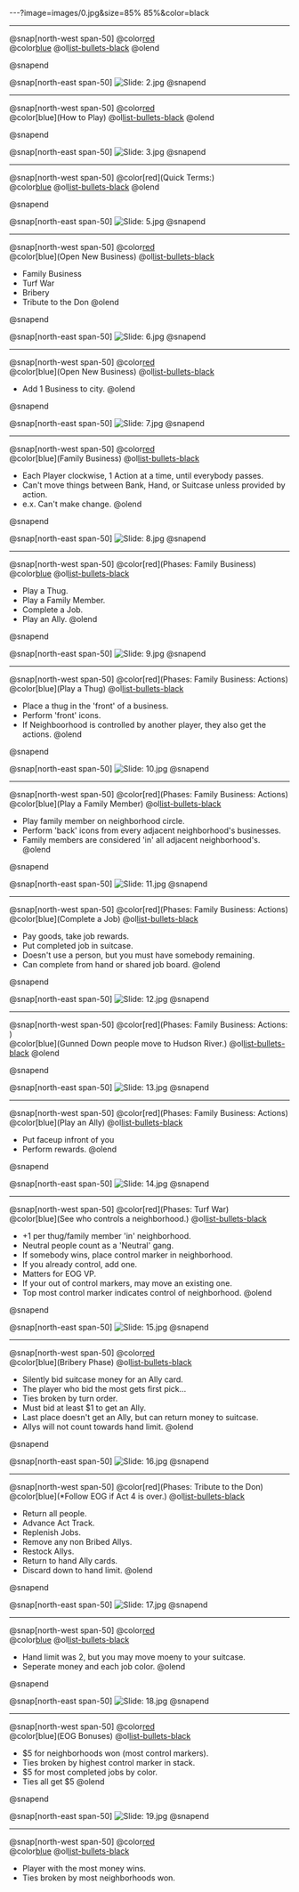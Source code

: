 ---?image=images/0.jpg&size=85% 85%&color=black

---

@snap[north-west span-50]
@color[red](Version)<BR>
@color[blue](0.0.1)
@ol[list-bullets-black](false)
@olend

@snapend

@snap[north-east span-50]
![Slide: 2.jpg](images/2.jpg)
@snapend


---

@snap[north-west span-50]
@color[red]()<BR>
@color[blue](How to Play)
@ol[list-bullets-black](false)
@olend

@snapend

@snap[north-east span-50]
![Slide: 3.jpg](images/3.jpg)
@snapend


---

@snap[north-west span-50]
@color[red](Quick Terms:)<BR>
@color[blue]()
@ol[list-bullets-black](false)
@olend

@snapend

@snap[north-east span-50]
![Slide: 5.jpg](images/5.jpg)
@snapend


---

@snap[north-west span-50]
@color[red](Phases)<BR>
@color[blue](Open New Business)
@ol[list-bullets-black](false)
- Family Business
- Turf War
- Bribery
- Tribute to the Don
@olend

@snapend

@snap[north-east span-50]
![Slide: 6.jpg](images/6.jpg)
@snapend


---

@snap[north-west span-50]
@color[red](Phases)<BR>
@color[blue](Open New Business)
@ol[list-bullets-black](false)
- Add 1 Business to city.
@olend

@snapend

@snap[north-east span-50]
![Slide: 7.jpg](images/7.jpg)
@snapend


---

@snap[north-west span-50]
@color[red](Phases)<BR>
@color[blue](Family Business)
@ol[list-bullets-black](false)
- Each Player clockwise, 1 Action at a time, until everybody passes.
- Can't move things between Bank, Hand, or Suitcase unless provided by action.
- e.x. Can't make change.
@olend

@snapend

@snap[north-east span-50]
![Slide: 8.jpg](images/8.jpg)
@snapend


---

@snap[north-west span-50]
@color[red](Phases: Family Business)<BR>
@color[blue](Actions)
@ol[list-bullets-black](false)
- Play a Thug.
- Play a Family Member.
- Complete a Job.
- Play an Ally.
@olend

@snapend

@snap[north-east span-50]
![Slide: 9.jpg](images/9.jpg)
@snapend


---

@snap[north-west span-50]
@color[red](Phases: Family Business: Actions)<BR>
@color[blue](Play a Thug)
@ol[list-bullets-black](false)
- Place a thug in the 'front' of a business.
- Perform 'front' icons.
- If Neighboorhood is controlled by another player, they also get the actions.
@olend

@snapend

@snap[north-east span-50]
![Slide: 10.jpg](images/10.jpg)
@snapend


---

@snap[north-west span-50]
@color[red](Phases: Family Business: Actions)<BR>
@color[blue](Play a Family Member)
@ol[list-bullets-black](false)
- Play family member on neighborhood circle.
- Perform 'back' icons from every adjacent neighborhood's businesses.
- Family members are considered 'in' all adjacent neighborhood's.
@olend

@snapend

@snap[north-east span-50]
![Slide: 11.jpg](images/11.jpg)
@snapend


---

@snap[north-west span-50]
@color[red](Phases: Family Business: Actions)<BR>
@color[blue](Complete a Job)
@ol[list-bullets-black](false)
- Pay goods, take job rewards.
- Put completed job in suitcase.
- Doesn't use a person, but you must have somebody remaining.
- Can complete from hand or shared job board.
@olend

@snapend

@snap[north-east span-50]
![Slide: 12.jpg](images/12.jpg)
@snapend


---

@snap[north-west span-50]
@color[red](Phases: Family Business: Actions: )<BR>
@color[blue](Gunned Down people move to Hudson River.)
@ol[list-bullets-black](false)
@olend

@snapend

@snap[north-east span-50]
![Slide: 13.jpg](images/13.jpg)
@snapend


---

@snap[north-west span-50]
@color[red](Phases: Family Business: Actions)<BR>
@color[blue](Play an Ally)
@ol[list-bullets-black](false)
- Put faceup infront of you
- Perform rewards.
@olend

@snapend

@snap[north-east span-50]
![Slide: 14.jpg](images/14.jpg)
@snapend


---

@snap[north-west span-50]
@color[red](Phases: Turf War)<BR>
@color[blue](See who controls a neighborhood.)
@ol[list-bullets-black](false)
- +1 per thug/family member 'in' neighborhood.
- Neutral people count as a 'Neutral' gang.
- If somebody wins, place control marker in neighborhood.
- If you already control, add one.
- Matters for EOG VP.
- If your out of control markers, may move an existing one.
- Top most control marker indicates control of neighborhood.
@olend

@snapend

@snap[north-east span-50]
![Slide: 15.jpg](images/15.jpg)
@snapend


---

@snap[north-west span-50]
@color[red](Phases)<BR>
@color[blue](Bribery Phase)
@ol[list-bullets-black](false)
- Silently bid suitcase money for an Ally card.
- The player who bid the most gets first pick...
- Ties broken by turn order.
- Must bid at least $1 to get an Ally.
- Last place doesn't get an Ally, but can return money to suitcase.
- Allys will not count towards hand limit.
@olend

@snapend

@snap[north-east span-50]
![Slide: 16.jpg](images/16.jpg)
@snapend


---

@snap[north-west span-50]
@color[red](Phases: Tribute to the Don)<BR>
@color[blue](*Follow EOG if Act 4 is over.)
@ol[list-bullets-black](false)
- Return all people.
- Advance Act Track.
- Replenish Jobs.
- Remove any non Bribed Allys.
- Restock Allys.
- Return to hand Ally cards.
- Discard down to hand limit.
@olend

@snapend

@snap[north-east span-50]
![Slide: 17.jpg](images/17.jpg)
@snapend


---

@snap[north-west span-50]
@color[red]()<BR>
@color[blue](EOG)
@ol[list-bullets-black](false)
- Hand limit was 2, but you may move moeny to your suitcase.
- Seperate money and each job color.
@olend

@snapend

@snap[north-east span-50]
![Slide: 18.jpg](images/18.jpg)
@snapend


---

@snap[north-west span-50]
@color[red](EOG)<BR>
@color[blue](EOG Bonuses)
@ol[list-bullets-black](false)
- $5 for neighborhoods won (most control markers).
- Ties broken by highest control marker in stack.
- $5 for most completed jobs by color.
- Ties all get $5
@olend

@snapend

@snap[north-east span-50]
![Slide: 19.jpg](images/19.jpg)
@snapend


---

@snap[north-west span-50]
@color[red](EOG)<BR>
@color[blue](Winning)
@ol[list-bullets-black](false)
- Player with the most money wins.
- Ties broken by most neighborhoods won.
